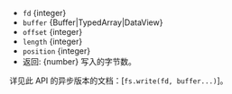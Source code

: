 <!-- YAML
added: v0.1.21
changes:
  - version: v14.0.0
    pr-url: https://github.com/nodejs/node/pull/31030
    description: 参数 `buffer` 不再强制把不支持的输入转换为字符串。
  - version: v10.10.0
    pr-url: https://github.com/nodejs/node/pull/22150
    description: 参数 `buffer` 可以是任何 `TypedArray` 或 `DataView`。
  - version: v7.4.0
    pr-url: https://github.com/nodejs/node/pull/10382
    description: 参数 `buffer` 可以是 `Uint8Array`。
  - version: v7.2.0
    pr-url: https://github.com/nodejs/node/pull/7856
    description: 参数 `offset` 和 `length` 是可选的。
-->

* `fd` {integer}
* `buffer` {Buffer|TypedArray|DataView}
* `offset` {integer}
* `length` {integer}
* `position` {integer}
* 返回: {number} 写入的字节数。

详见此 API 的异步版本的文档：[`fs.write(fd, buffer...)`]。

